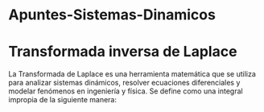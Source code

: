 # Apuntes-Sistemas-Dinamicos
  # Transformada inversa de Laplace
   La Transformada de Laplace es una herramienta matemática que se utiliza para analizar sistemas dinámicos, resolver ecuaciones diferenciales y modelar fenómenos en ingeniería y física. Se    define como una integral impropia de la siguiente manera: 
   
